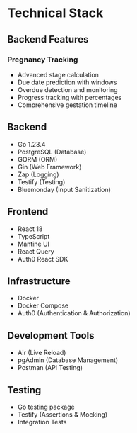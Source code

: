 # Technical Stack

## Backend Features

### Pregnancy Tracking

-   Advanced stage calculation
-   Due date prediction with windows
-   Overdue detection and monitoring
-   Progress tracking with percentages
-   Comprehensive gestation timeline

## Backend

-   Go 1.23.4
-   PostgreSQL (Database)
-   GORM (ORM)
-   Gin (Web Framework)
-   Zap (Logging)
-   Testify (Testing)
-   Bluemonday (Input Sanitization)

## Frontend

-   React 18
-   TypeScript
-   Mantine UI
-   React Query
-   Auth0 React SDK

## Infrastructure

-   Docker
-   Docker Compose
-   Auth0 (Authentication & Authorization)

## Development Tools

-   Air (Live Reload)
-   pgAdmin (Database Management)
-   Postman (API Testing)

## Testing

-   Go testing package
-   Testify (Assertions & Mocking)
-   Integration Tests
